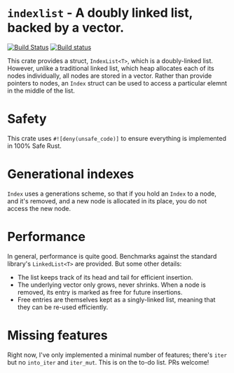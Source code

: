 # `indexlist` - A doubly linked list, backed by a vector.

[![Build Status](https://travis-ci.org/steveklabnik/indexlist.svg?branch=master)](https://travis-ci.org/steveklabnik/indexlist) [![Build status](https://ci.appveyor.com/api/projects/status/baop9rw1tnd193or?svg=true)](https://ci.appveyor.com/project/steveklabnik/indexlist)

This crate provides a struct, `IndexList<T>`, which is a doubly-linked
list. However, unlike a traditional linked list, which heap allocates
each of its nodes individually, all nodes are stored in a vector. Rather
than provide pointers to nodes, an `Index` struct can be used to access
a particular elemnt in the middle of the list.

# Safety

This crate uses `#![deny(unsafe_code)]` to ensure everything is implemented
in 100% Safe Rust.

# Generational indexes

`Index` uses a generations scheme, so that if you hold an `Index` to a node,
and it's removed, and a new node is allocated in its place, you do not access
the new node.

# Performance

In general, performance is quite good. Benchmarks against the standard library's
`LinkedList<T>` are provided. But some other details:

* The list keeps track of its head and tail for efficient insertion.
* The underlying vector only grows, never shrinks. When a node is removed, its
  entry is marked as free for future insertions.
* Free entries are themselves kept as a singly-linked list, meaning that they
  can be re-used efficiently.

# Missing features

Right now, I've only implemented a minimal number of features; there's `iter`
but no `into_iter` and `iter_mut`. This is on the to-do list. PRs welcome!

